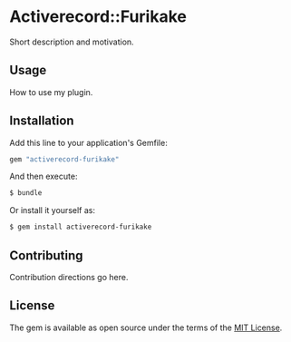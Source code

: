 # Activerecord::Furikake
Short description and motivation.

## Usage
How to use my plugin.

## Installation
Add this line to your application's Gemfile:

```ruby
gem "activerecord-furikake"
```

And then execute:
```bash
$ bundle
```

Or install it yourself as:
```bash
$ gem install activerecord-furikake
```

## Contributing
Contribution directions go here.

## License
The gem is available as open source under the terms of the [MIT License](https://opensource.org/licenses/MIT).
